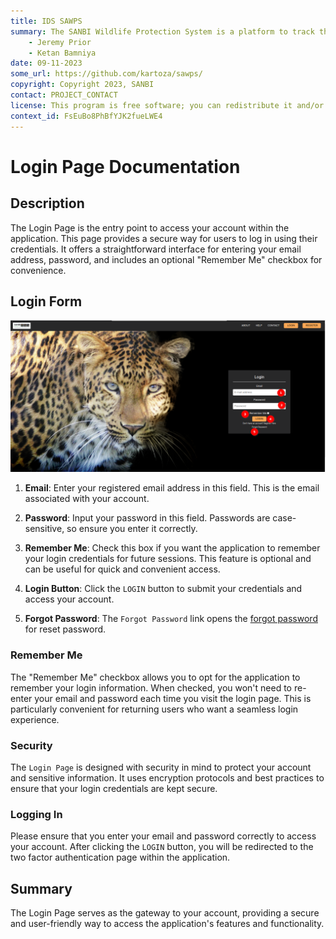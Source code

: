 ```yaml
---
title: IDS SAWPS
summary: The SANBI Wildlife Protection System is a platform to track the population levels of endangered wildlife.
    - Jeremy Prior
    - Ketan Bamniya
date: 09-11-2023
some_url: https://github.com/kartoza/sawps/
copyright: Copyright 2023, SANBI
contact: PROJECT_CONTACT
license: This program is free software; you can redistribute it and/or modify it under the terms of the GNU Affero General Public License as published by the Free Software Foundation; either version 3 of the License, or (at your option) any later version.
context_id: FsEuBo8PhBfYJK2fueLWE4
---
```


# Login Page Documentation

## Description

The Login Page is the entry point to access your account within the application. This page provides a secure way for users to log in using their credentials. It offers a straightforward interface for entering your email address, password, and includes an optional "Remember Me" checkbox for convenience.

## Login Form

![Login Form](./img/login-page-1.png)

1. **Email**: Enter your registered email address in this field. This is the email associated with your account.

2. **Password**: Input your password in this field. Passwords are case-sensitive, so ensure you enter it correctly.

3. **Remember Me**: Check this box if you want the application to remember your login credentials for future sessions. This feature is optional and can be useful for quick and convenient access.

4. **Login Button**: Click the `LOGIN` button to submit your credentials and access your account.

5. **Forgot Password**: The `Forgot Password` link opens the [forgot password](forgot-password.md) for reset password.
### Remember Me

The "Remember Me" checkbox allows you to opt for the application to remember your login information. When checked, you won't need to re-enter your email and password each time you visit the login page. This is particularly convenient for returning users who want a seamless login experience.

### Security

The `Login Page` is designed with security in mind to protect your account and sensitive information. It uses encryption protocols and best practices to ensure that your login credentials are kept secure.


### Logging In

Please ensure that you enter your email and password correctly to access your account. After clicking the `LOGIN` button, you will be redirected to the two factor authentication page within the application.

## Summary
The Login Page serves as the gateway to your account, providing a secure and user-friendly way to access the application's features and functionality.
